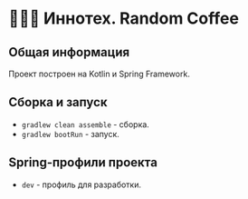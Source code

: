 # 🔵🔵🔵 Иннотех. Random Coffee

## Общая информация

Проект построен на Kotlin и Spring Framework.


## Сборка и запуск

- ``gradlew clean assemble`` - сборка.
- ``gradlew bootRun`` - запуск.

## Spring-профили проекта

- ``dev`` - профиль для разработки.